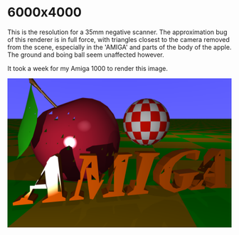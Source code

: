 # 6000x4000

This is the resolution for a 35mm negative scanner. The approximation bug of this renderer is in full force, with triangles closest to the camera removed from the scene, especially in the 'AMIGA' and parts of the body of the apple. The ground and boing ball seem unaffected however.

It took a week for my Amiga 1000 to render this image.

![Boing at 6000x4000](boing.png)
